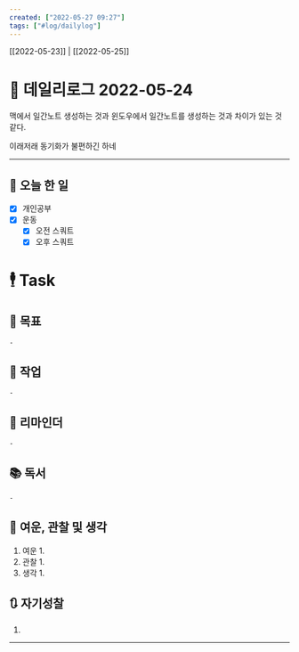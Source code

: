 ```yaml
---
created: ["2022-05-27 09:27"]
tags: ["#log/dailylog"]
---
```


[[2022-05-23]] | [[2022-05-25]]

# 📅 데일리로그  2022-05-24
맥에서 일간노트 생성하는 것과 윈도우에서 일간노트를 생성하는 것과 차이가 있는 것 같다.

이래저래 동기화가 불편하긴 하네

---
## 🔷 오늘 한 일
- [x] 개인공부
- [x] 운동
	- [x] 오전 스쿼트
	- [x] 오후 스쿼트

# 🕴 Task
## 🎯 목표
	- 
## 🚀 작업
	- 
## 📕 리마인더
	- 
## 📚 독서
	- 
##  💬 여운, 관찰 및 생각
1. 여운
	1. 
2. 관찰
	1. 
3. 생각
	1. 
## 🔃 자기성찰
1. 
---

